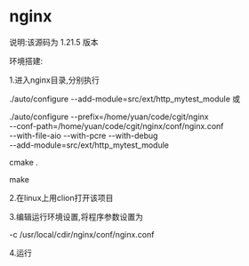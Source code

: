 # nginx

说明:该源码为 1.21.5 版本

环境搭建:

1.进入nginx目录,分别执行

./auto/configure --add-module=src/ext/http_mytest_module 或

./auto/configure --prefix=/home/yuan/code/cgit/nginx  \
            --conf-path=/home/yuan/code/cgit/nginx/conf/nginx.conf \
            --with-file-aio --with-pcre --with-debug \
            --add-module=src/ext/http_mytest_module

cmake .

make

2.在linux上用clion打开该项目

3.编辑运行环境设置,将程序参数设置为

-c  /usr/local/cdir/nginx/conf/nginx.conf

4.运行
